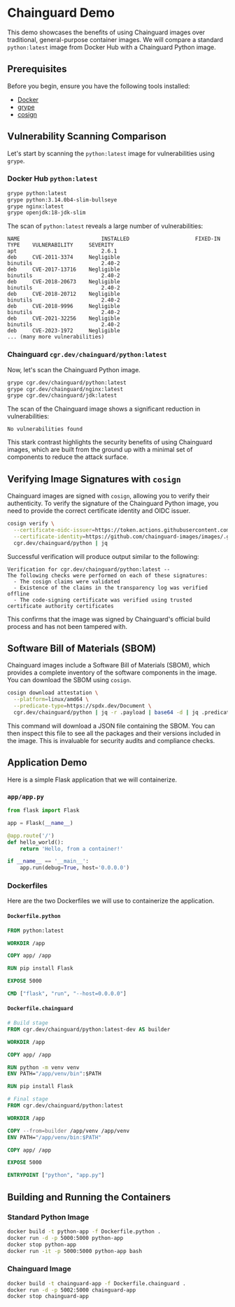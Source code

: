# Chainguard Demo

This demo showcases the benefits of using Chainguard images over traditional, general-purpose container images. We will compare a standard `python:latest` image from Docker Hub with a Chainguard Python image.

## Prerequisites

Before you begin, ensure you have the following tools installed:

*   [Docker](https://docs.docker.com/get-docker/)
*   [grype](https://github.com/anchore/grype)
*   [cosign](https://docs.sigstore.dev/cosign/installation/)

## Vulnerability Scanning Comparison

Let's start by scanning the `python:latest` image for vulnerabilities using `grype`.

### Docker Hub `python:latest`

```bash
grype python:latest
grype python:3.14.0b4-slim-bullseye
grype nginx:latest
grype openjdk:18-jdk-slim	
```

The scan of `python:latest` reveals a large number of vulnerabilities:

```
NAME                          INSTALLED                     FIXED-IN            TYPE    VULNERABILITY     SEVERITY   
apt                           2.6.1                                             deb     CVE-2011-3374     Negligible  
binutils                      2.40-2                                            deb     CVE-2017-13716    Negligible  
binutils                      2.40-2                                            deb     CVE-2018-20673    Negligible  
binutils                      2.40-2                                            deb     CVE-2018-20712    Negligible  
binutils                      2.40-2                                            deb     CVE-2018-9996     Negligible  
binutils                      2.40-2                                            deb     CVE-2021-32256    Negligible  
binutils                      2.40-2                                            deb     CVE-2023-1972     Negligible  
... (many more vulnerabilities)
```

### Chainguard `cgr.dev/chainguard/python:latest`

Now, let's scan the Chainguard Python image.

```bash
grype cgr.dev/chainguard/python:latest
grype cgr.dev/chainguard/nginx:latest
grype cgr.dev/chainguard/jdk:latest
```

The scan of the Chainguard image shows a significant reduction in vulnerabilities:

```
No vulnerabilities found
```

This stark contrast highlights the security benefits of using Chainguard images, which are built from the ground up with a minimal set of components to reduce the attack surface.


## Verifying Image Signatures with `cosign`

Chainguard images are signed with `cosign`, allowing you to verify their authenticity. To verify the signature of the Chainguard Python image, you need to provide the correct certificate identity and OIDC issuer.

```bash
cosign verify \
  --certificate-oidc-issuer=https://token.actions.githubusercontent.com \
  --certificate-identity=https://github.com/chainguard-images/images/.github/workflows/release.yaml@refs/heads/main \
  cgr.dev/chainguard/python | jq
```

Successful verification will produce output similar to the following:

```
Verification for cgr.dev/chainguard/python:latest --
The following checks were performed on each of these signatures:
  - The cosign claims were validated
  - Existence of the claims in the transparency log was verified offline
  - The code-signing certificate was verified using trusted certificate authority certificates
```

This confirms that the image was signed by Chainguard's official build process and has not been tampered with.

## Software Bill of Materials (SBOM)

Chainguard images include a Software Bill of Materials (SBOM), which provides a complete inventory of the software components in the image. You can download the SBOM using `cosign`.

```bash
cosign download attestation \
  --platform=linux/amd64 \
  --predicate-type=https://spdx.dev/Document \
  cgr.dev/chainguard/python | jq -r .payload | base64 -d | jq .predicate
```

This command will download a JSON file containing the SBOM. You can then inspect this file to see all the packages and their versions included in the image. This is invaluable for security audits and compliance checks.


## Application Demo

Here is a simple Flask application that we will containerize.

### `app/app.py`

```python
from flask import Flask

app = Flask(__name__)

@app.route('/')
def hello_world():
    return 'Hello, from a container!'

if __name__ == '__main__':
    app.run(debug=True, host='0.0.0.0')
```

### Dockerfiles

Here are the two Dockerfiles we will use to containerize the application.

#### `Dockerfile.python`

```dockerfile
FROM python:latest

WORKDIR /app

COPY app/ /app

RUN pip install Flask

EXPOSE 5000

CMD ["flask", "run", "--host=0.0.0.0"]
```

#### `Dockerfile.chainguard`

```dockerfile
# Build stage
FROM cgr.dev/chainguard/python:latest-dev AS builder

WORKDIR /app

COPY app/ /app

RUN python -m venv venv
ENV PATH="/app/venv/bin":$PATH

RUN pip install Flask

# Final stage
FROM cgr.dev/chainguard/python:latest

WORKDIR /app

COPY --from=builder /app/venv /app/venv
ENV PATH="/app/venv/bin:$PATH"

COPY app/ /app

EXPOSE 5000

ENTRYPOINT ["python", "app.py"]
```

## Building and Running the Containers

### Standard Python Image

```bash
docker build -t python-app -f Dockerfile.python .
docker run -d -p 5000:5000 python-app
docker stop python-app
docker run -it -p 5000:5000 python-app bash
```

### Chainguard Image

```bash
docker build -t chainguard-app -f Dockerfile.chainguard .
docker run -d -p 5002:5000 chainguard-app
docker stop chainguard-app
```
